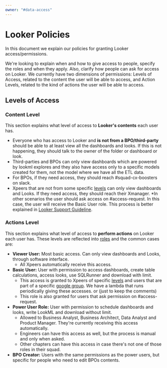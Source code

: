 ```yaml
---
owner: "#data-access"
---
```


# Looker Policies

In this document we explain our policies for granting Looker access/permissions.

We're looking to explain when and how to give access to people, specify the roles and when they apply. Also, clarify how people can ask for access on Looker.
We currently have two dimensions of permissions: Levels of Access, related to the content the user will be able to access, and Action Levels, related to the kind of actions the user will be able to access.

## Levels of Access

### Content Level

This section explains what level of access to **Looker's contents** each user has.

* Everyone who has access to Looker and **is not from a BPO/third-party** should be able to at least view all the dashboards and looks. If this is not happening, they should talk to the owner of the folder or dashboard or look.
* Third-parties and BPOs can only view dashboards which are powered by lookml explores and they also have access only to a specific models created for them, not the model where we have all the ETL data.
* For BPOs, if they need access, they should reach #squad-cx-boosters on slack.
* Xpeers that are not from some specific [levels](https://github.com/nubank/lambda-automation/blob/master/python/lambdas/looker-user/looker.py#L78) can only view dashboards and Looks. If they need access, they should reach their Xmanager.
*In other scenarios the user should ask access on #access-request. In this case, the user will receive the Basic User role.
This process is better explained in [Looker Support Guideline](looker-support.md).

### Actions Level

This section explains what level of access to **perform actions** on Looker each user has. These levels are reflected into [roles](https://nubank.looker.com/admin/roles) and the common cases are:

* **Viewer User:** Most basic access. Can only view dashboards and Looks, through software interface.
  * All Xpeers automatically receive this access.
* **Basic User:** User with permission to access dashboards, create table calculations, access looks, use SQLRunner and download with limit.
  * This access is granted to Xpeers of specific [levels](https://github.com/nubank/lambda-automation/blob/master/python/lambdas/looker-user/looker.py#L78) and users that are part of a specific [google group](https://github.com/nubank/lambda-automation/blob/master/python/lambdas/looker-user/config.yml#L20). We have a lambda that runs periodically giving these accesses.
or (just to keep the comments)
  * This role is also granted for users that ask permission on #access-request.
* **Power User Role:** User with permission to schedule dashboards and looks, write LookML and download without limit.
  * Allowed to Business Analyst, Business Architect, Data Analyst and Product Manager. They're currently receiving this access automatically.
  * Engineers can have this access as well, but the process is manual and only when asked.
  * Other chapters can have this access in case there's not one of those roles in their squad.
* **BPO Creator:** Users with the same permissions as the power users, but specific for people who need to edit BPOs contents.
